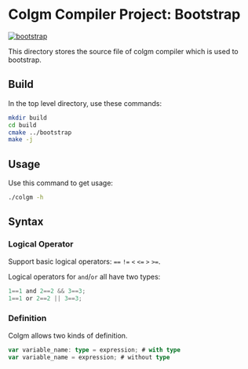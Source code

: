 # Colgm Compiler Project: Bootstrap

[![bootstrap](https://github.com/colgm/colgm/actions/workflows/ci.yml/badge.svg)](https://github.com/colgm/colgm/actions/workflows/ci.yml)

This directory stores the source file of colgm compiler which is used to bootstrap.

## Build

In the top level directory, use these commands:

```sh
mkdir build
cd build
cmake ../bootstrap
make -j
```

## Usage

Use this command to get usage:

```sh
./colgm -h
```

## Syntax

### Logical Operator

Support basic logical operators: `==` `!=` `<` `<=` `>` `>=`.

Logical operators for `and`/`or` all have two types:

```typescript
1==1 and 2==2 && 3==3;
1==1 or 2==2 || 3==3;
```

### Definition

Colgm allows two kinds of definition.

```typescript
var variable_name: type = expression; # with type
var variable_name = expression; # without type
```
